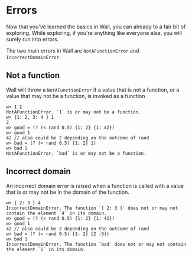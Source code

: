  # Errors

Now that you've learned the basics in Wall, you can already to a fair bit of exploring.  While exploring, if you're anything like everyone else, you will surely run into errors.

The two main errors in Wall are `NotAFunctionError` and `IncorrectDomainError`.

## Not a function

Wall will throw a `NotAFunctionError` if a value that is not a function, or a value that may not be a function, is invoked as a function

```
w> 1 2
NotAFunctionError. `1` is or may not be a function.
w> {1: 2, 3: 4 } 1
2
w> good = (? (< rand 0.5) {1: 2} {1: 42})
w> good 1
42 // also could be 2 depending on the outcome of rand
w> bad = (? (< rand 0.5) {1: 2} 1)
w> bad 1
NotAFunctionError. `bad` is or may not be a function.
```

## Incorrect domain

An incorrect domain error is raised when a function is called with a value that is or may not be in the domain of the function.

```
w> { 2: 3 } 4
IncorrectDomainError. The function `{ 2: 3 }` does not or may not contain the element `4` in its domain.
w> good = (? (< rand 0.5) {1: 2} {1: 42})
w> good 1
42 // also could be 2 depending on the outcome of rand
w> bad = (? (< rand 0.5) {1: 2} {2 :5})
w> bad 1
IncorrectDomainError. The function `bad` does not or may not contain the element `1` in its domain.
```